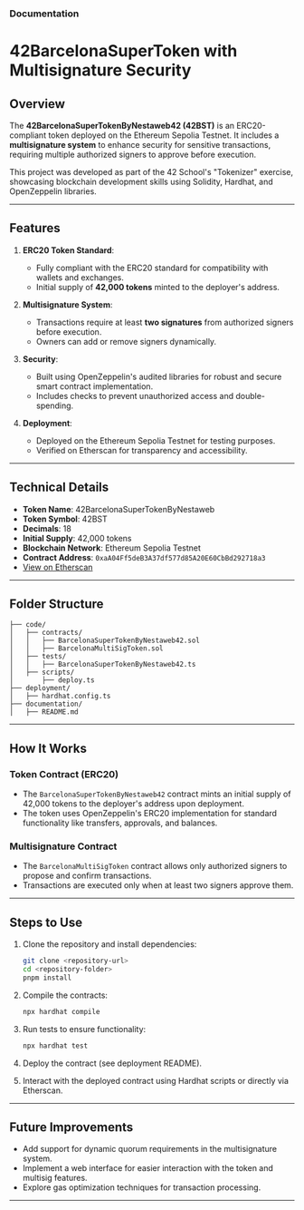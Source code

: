 ### **Documentation**

# **42BarcelonaSuperToken with Multisignature Security**

## **Overview**
The **42BarcelonaSuperTokenByNestaweb42 (42BST)** is an ERC20-compliant token deployed on the Ethereum Sepolia Testnet. It includes a **multisignature system** to enhance security for sensitive transactions, requiring multiple authorized signers to approve before execution.

This project was developed as part of the 42 School's "Tokenizer" exercise, showcasing blockchain development skills using Solidity, Hardhat, and OpenZeppelin libraries.

---

## **Features**
1. **ERC20 Token Standard**:
   - Fully compliant with the ERC20 standard for compatibility with wallets and exchanges.
   - Initial supply of **42,000 tokens** minted to the deployer's address.

2. **Multisignature System**:
   - Transactions require at least **two signatures** from authorized signers before execution.
   - Owners can add or remove signers dynamically.

3. **Security**:
   - Built using OpenZeppelin's audited libraries for robust and secure smart contract implementation.
   - Includes checks to prevent unauthorized access and double-spending.

4. **Deployment**:
   - Deployed on the Ethereum Sepolia Testnet for testing purposes.
   - Verified on Etherscan for transparency and accessibility.

---

## **Technical Details**
- **Token Name**: 42BarcelonaSuperTokenByNestaweb
- **Token Symbol**: 42BST
- **Decimals**: 18
- **Initial Supply**: 42,000 tokens
- **Blockchain Network**: Ethereum Sepolia Testnet
- **Contract Address**: `0xaA04Ff5deB3A37df577d85A20E60CbBd292718a3`
- [View on Etherscan](https://sepolia.etherscan.io/address/0xaA04Ff5deB3A37df577d85A20E60CbBd292718a3)

---

## **Folder Structure**
```
├── code/
│   ├── contracts/
│   │   ├── BarcelonaSuperTokenByNestaweb42.sol
│   │   ├── BarcelonaMultiSigToken.sol
│   ├── tests/
│   │   ├── BarcelonaSuperTokenByNestaweb42.ts
│   ├── scripts/
│       ├── deploy.ts
├── deployment/
│   ├── hardhat.config.ts
├── documentation/
│   ├── README.md
```

---

## **How It Works**
### Token Contract (ERC20)
- The `BarcelonaSuperTokenByNestaweb42` contract mints an initial supply of 42,000 tokens to the deployer's address upon deployment.
- The token uses OpenZeppelin's ERC20 implementation for standard functionality like transfers, approvals, and balances.

### Multisignature Contract
- The `BarcelonaMultiSigToken` contract allows only authorized signers to propose and confirm transactions.
- Transactions are executed only when at least two signers approve them.

---

## **Steps to Use**
1. Clone the repository and install dependencies:
    ```bash
    git clone <repository-url>
    cd <repository-folder>
    pnpm install
    ```

2. Compile the contracts:
    ```bash
    npx hardhat compile
    ```

3. Run tests to ensure functionality:
    ```bash
    npx hardhat test
    ```

4. Deploy the contract (see deployment README).

5. Interact with the deployed contract using Hardhat scripts or directly via Etherscan.

---

## **Future Improvements**
- Add support for dynamic quorum requirements in the multisignature system.
- Implement a web interface for easier interaction with the token and multisig features.
- Explore gas optimization techniques for transaction processing.

---